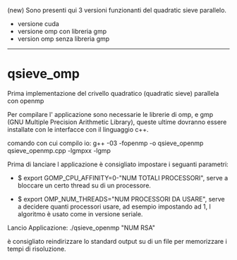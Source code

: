 (new)
Sono presenti qui 3 versioni  funzionanti del quadratic sieve parallelo.

- versione cuda
- versione omp con libreria gmp
- version omp senza libreria gmp

______________________________________________________________________


qsieve_omp
==========

Prima implementazione del crivello quadratico (quadratic sieve) parallela con openmp

Per compilare l' applicazione sono necessarie le librerie di omp, e gmp (GNU Multiple Precision Arithmetic Library), queste ultime dovranno essere installate con le interfacce con il linguaggio c++.

comando con cui compilo io:
g++ -03 -fopenmp -o qsieve_openmp qsieve_openmp.cpp -lgmpxx -lgmp

Prima di lanciare l applicazione è consigliato impostare i seguanti parametri:

- $ export GOMP_CPU_AFFINITY=0-"NUM TOTALI PROCESSORI", serve a bloccare un certo thread su di un processore.

- $ export OMP_NUM_THREADS="NUM PROCESSORI DA USARE", serve a decidere quanti processori usare, ad esempio impostando ad 1, l algoritmo è usato come in versione seriale.

Lancio Applicazione:
./qsieve_openmp "NUM RSA"

è consigliato reindirizzare lo standard output su di un file per memorizzare i tempi di risoluzione.

